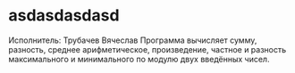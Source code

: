 # asdasdasdasd
Исполнитель: Трубачев Вячеслав
Программа вычисляет сумму, разность, среднее арифметическое, произведение, частное и разность максимального и минимального по модулю двух введённых чисел. 
